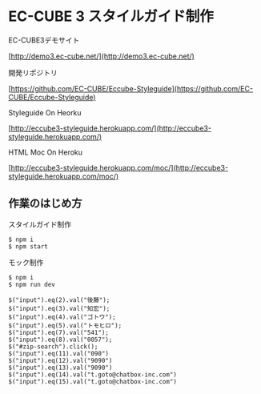 # EC-CUBE 3 スタイルガイド制作

EC-CUBE3デモサイト

[http://demo3.ec-cube.net/](http://demo3.ec-cube.net/)

開発リポジトリ　

[https://github.com/EC-CUBE/Eccube-Styleguide](https://github.com/EC-CUBE/Eccube-Styleguide)

Styleguide On Heorku 

[http://eccube3-styleguide.herokuapp.com/](http://eccube3-styleguide.herokuapp.com/)

HTML Moc On Heroku 

[http://eccube3-styleguide.herokuapp.com/moc/](http://eccube3-styleguide.herokuapp.com/moc/)


## 作業のはじめ方

スタイルガイド制作

````
$ npm i 
$ npm start
````

モック制作

````
$ npm i 
$ npm run dev
````


````
$("input").eq(2).val("後藤");
$("input").eq(3).val("知宏");
$("input").eq(4).val("ゴトウ");
$("input").eq(5).val("トモヒロ");
$("input").eq(7).val("541");
$("input").eq(8).val("0057");
$("#zip-search").click();
$("input").eq(11).val("090")
$("input").eq(12).val("9090")
$("input").eq(13).val("9090")
$("input").eq(14).val("t.goto@chatbox-inc.com")
$("input").eq(15).val("t.goto@chatbox-inc.com")
````